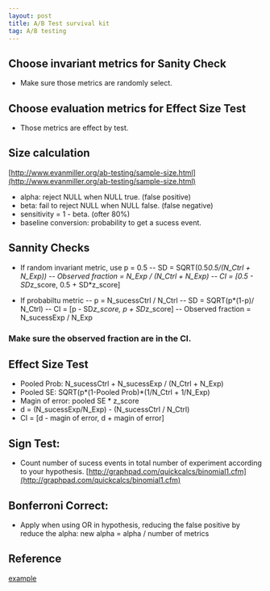 ```yaml
---
layout: post
title: A/B Test survival kit
tag: A/B testing
---
```

## Choose invariant metrics for Sanity Check
- Make sure those metrics are randomly select.
## Choose evaluation metrics for Effect Size Test
- Those metrics are effect by test.
## Size calculation
[http://www.evanmiller.org/ab-testing/sample-size.html](http://www.evanmiller.org/ab-testing/sample-size.html)
- alpha: reject NULL when NULL true. (false positive)
- beta: fail to reject NULL when NULL false. (false negative)
- sensitivity = 1 - beta. (ofter 80%)
- baseline conversion: probability to get a sucess event.

## Sannity Checks
- If random invariant metric, use p = 0.5
-- SD = SQRT(0.5*0.5/(N_Ctrl + N_Exp))
-- Observed fraction = N_Exp / (N_Ctrl + N_Exp)
-- CI = [0.5 - SD*z_score, 0.5 + SD*z_score]


- If probabiltu metric
-- p = N_sucessCtrl / N_Ctrl
-- SD = SQRT(p*(1-p)/ N_Ctrl)
-- CI = [p - SD*z_score, p + SD*z_score]
-- Observed fraction = N_sucessExp / N_Exp

### Make sure the observed fraction are in the CI.

## Effect Size Test
- Pooled Prob: N_sucessCtrl + N_sucessExp / (N_Ctrl + N_Exp)
- Pooled SE: SQRT(p*(1-Pooled Prob)*(1/N_Ctrl + 1/N_Exp)
- Magin of error: pooled SE * z_score
- d = (N_sucessExp/N_Exp) - (N_sucessCtrl / N_Ctrl)
- CI = [d - magin of error, d + magin of error]

## Sign Test:
- Count number of sucess events in total number of experiment according to your hypothesis.
[http://graphpad.com/quickcalcs/binomial1.cfm](http://graphpad.com/quickcalcs/binomial1.cfm)

## Bonferroni Correct:
- Apply when using OR in hypothesis, reducing the false positive by reduce the alpha: new alpha = alpha / number of metrics

## Reference
[example](https://docs.google.com/spreadsheets/d/1XsonyHFODqR9Gj0Q4KT8-7U-Bd3iH5__XoGrx1Jccy8/edit#gid=1124137883)
